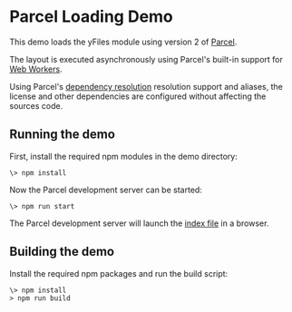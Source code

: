 <!--
 //////////////////////////////////////////////////////////////////////////////
 // @license
 // This file is part of yFiles for HTML 2.5.0.3.
 // Use is subject to license terms.
 //
 // Copyright (c) 2000-2023 by yWorks GmbH, Vor dem Kreuzberg 28,
 // 72070 Tuebingen, Germany. All rights reserved.
 //
 //////////////////////////////////////////////////////////////////////////////
-->
# Parcel Loading Demo

This demo loads the yFiles module using version 2 of [Parcel](https://parceljs.org/).

The layout is executed asynchronously using Parcel's built-in support for [Web Workers](https://parceljs.org/languages/javascript/#web-workers).

Using Parcel's [dependency resolution](https://parceljs.org/features/dependency-resolution/) resolution support and aliases, the license and other dependencies are configured without affecting the sources code.

## Running the demo

First, install the required npm modules in the demo directory:

```
\> npm install
```

Now the Parcel development server can be started:

```
\> npm run start
```

The Parcel development server will launch the [index file](http://localhost:1234) in a browser.

## Building the demo

Install the required npm packages and run the build script:

```
\> npm install
> npm run build
```
